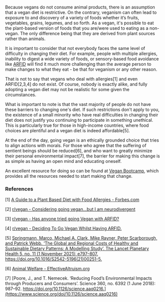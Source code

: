 Because vegans do not consume animal products, there is an assumption that a vegan diet is restrictive. On the contrary, veganism can often lead to exposure to and discovery of a variety of foods whether it’s fruits, vegetables, grains, legumes, and so forth. As a vegan, it's possible to eat the plant-based version of foods that you are/were used to eating as a non-vegan. The only difference being that they are derived from plant sources rather than animals.

It is important to consider that not everybody faces the same level of difficulty in changing their diet. For example, people with multiple allergies, inability to digest a wide variety of foods, or sensory-based food avoidance like [ARFID](https://www.webmd.com/mental-health/eating-disorders/what-is-arfid) will find it much more challenging than the average person to make changes to what they eat - be that for veganism or any other reason.

That is not to say that vegans who deal with allergies[1] and even ARFID[2,3,4] do not exist. Of course, nobody is exactly alike, and fully adopting a vegan diet may not be realistic for some given the circumstances.

What is important to note is that the vast majority of people do not have these barriers to changing one's diet. If such restrictions don't apply to you, the existence of a small minority who have real difficulties in changing their diet does not justify you continuing to participate in something unethical. This is particularly true for those in high-income countries, where food choices are plentiful and a vegan diet is indeed affordable[5].

At the end of the day, going vegan is an ethically grounded choice that tries to align actions with morals. For those who agree that the suffering of sentient beings should be reduced[6], and who want to greatly minimize their personal environmental impact[7], the barrier for making this change is as simple as having an open mind and educating oneself.

An excellent resource for doing so can be found at [Vegan Bootcamp](https://veganbootcamp.org/), which provides all the resources needed to start making that change.

### References

[1] [A Guide to a Plant Based Diet with Food Allergies - Forbes.com](https://www.forbes.com/sites/laurajames/2019/08/27/a-guide-to-a-plant-based-diet-with-food-allergies/)

[2] [r/vegan - Considering going vegan...but I am neurodivergent](https://www.reddit.com/r/vegan/comments/mixd18/considering_going_veganbut_i_am_neurodivergent/)

[3] [r/vegan - Has anyone tried going Vegan with ARFID?](https://www.reddit.com/r/ARFID/comments/nkxjzr/has_anyone_tried_going_vegan_with_arfid/)

[4] [r/vegan - Deciding To Go Vegan Whilst Having ARFID.](https://www.reddit.com/r/vegan/comments/iod03c/deciding_to_go_vegan_whilst_having_arfid/)

[5] [Springmann, Marco, Michael A. Clark, Mike Rayner, Peter Scarborough, and Patrick Webb. ‘The Global and Regional Costs of Healthy and Sustainable Dietary Patterns: A Modelling Study’. The Lancet Planetary Health 5, no. 11 (1 November 2021): e797–807. https://doi.org/10.1016/S2542-5196(21)00251-5.
](https://www.thelancet.com/journals/lanplh/article/PIIS2542-5196(21)00251-5/fulltext)

[6] [Animal Welfare - EffectiveAltruism.org](https://www.effectivealtruism.org/articles/cause-profile-animal-welfare/)

[7] [Poore, J., and T. Nemecek. ‘Reducing Food’s Environmental Impacts through Producers and Consumers’. Science 360, no. 6392 (1 June 2018): 987–92. https://doi.org/10.1126/science.aaq0216.](https://www.science.org/doi/10.1126/science.aaq0216)



